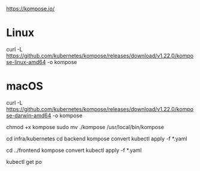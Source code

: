 https://kompose.io/

# Linux
curl -L https://github.com/kubernetes/kompose/releases/download/v1.22.0/kompose-linux-amd64 -o kompose

# macOS
curl -L https://github.com/kubernetes/kompose/releases/download/v1.22.0/kompose-darwin-amd64 -o kompose

chmod +x kompose
sudo mv ./kompose /usr/local/bin/kompose

cd infra/kubernetes
cd backend
kompose convert
kubectl apply -f *.yaml

cd ../frontend
kompose convert
kubectl apply -f *.yaml

kubectl get po
